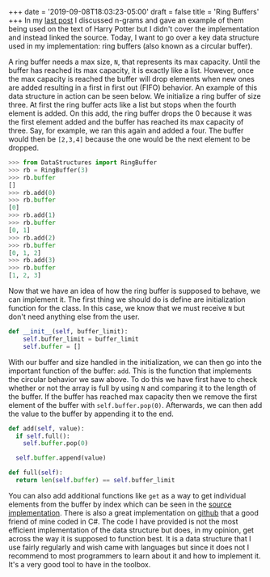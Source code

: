 +++
date = '2019-09-08T18:03:23-05:00'
draft = false
title = 'Ring Buffers'
+++
In my [last post](../harry-potter-n-grams/) I discussed n-grams and gave an example of them being used on the text of Harry Potter but I didn't cover the implementation and instead linked the source. Today, I want to go over a key data structure used in my implementation: ring buffers (also known as a circular buffer).

A ring buffer needs a max size, `N`, that represents its max capacity. Until the buffer has reached its max capacity, it is exactly like a list. However, once the max capacity is reached the buffer will drop elements when new ones are added resulting in a first in first out (FIFO) behavior. An example of this data structure in action can be seen below. We initialize a ring buffer of size three. At first the ring buffer acts like a list but stops when the fourth element is added. On this add, the ring buffer drops the 0 because it was the first element added and the buffer has reached its max capacity of three. Say, for example, we ran this again and added a four. The buffer would then be `[2,3,4]` because the one would be the next element to be dropped.

```python
>>> from DataStructures import RingBuffer
>>> rb = RingBuffer(3)
>>> rb.buffer
[]
>>> rb.add(0)
>>> rb.buffer
[0]
>>> rb.add(1)
>>> rb.buffer
[0, 1]
>>> rb.add(2)
>>> rb.buffer
[0, 1, 2]
>>> rb.add(3)
>>> rb.buffer
[1, 2, 3]
```

Now that we have an idea of how the ring buffer is supposed to behave, we can implement it. The first thing we should do is define are initialization function for the class. In this case, we know that we must receive `N` but don't need anything else from the user.

```python
def __init__(self, buffer_limit):
    self.buffer_limit = buffer_limit
    self.buffer = []
```

With our buffer and size handled in the initialization, we can then go into the important function of the buffer: `add`. This is the function that implements the circular behavior we saw above. To do this we have first have to check whether or not the array is full by using `N` and comparing it to the length of the buffer. If the buffer has reached max capacity then we remove the first element of the buffer with `self.buffer.pop(0)`. Afterwards, we can then add the value to the buffer by appending it to the end.

```python
def add(self, value):
  if self.full():
    self.buffer.pop(0)

  self.buffer.append(value)

def full(self):
  return len(self.buffer) == self.buffer_limit
```

You can also add additional functions like `get` as a way to get individual elements from the buffer by index which can be seen in the [source implementation](https://github.com/bi3mer/nlp_experiments/blob/master/DataStructures/RingBuffer.py). There is also a great implementation on [github](https://github.com/UCRBrainGameCenter/BGC_Tools/blob/master/DataStructures/Generic/RingBuffer.cs) that a good friend of mine coded in C#. The code I have provided is not the most efficient implementation of the data structure but does, in my opinion, get across the way it is supposed to function best. It is a data structure that I use fairly regularly and wish came with languages but since it does not I recommend to most programmers to learn about it and how to implement it. It's a very good tool to have in the toolbox.